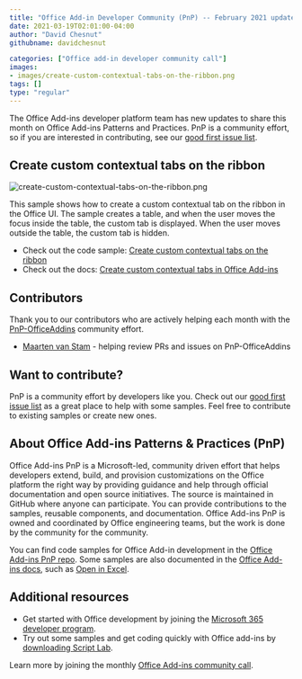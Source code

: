 ```yaml
---
title: "Office Add-in Developer Community (PnP) -- February 2021 update"
date: 2021-03-19T02:01:00-04:00
author: "David Chesnut"
githubname: davidchesnut

categories: ["Office add-in developer community call"]
images:
- images/create-custom-contextual-tabs-on-the-ribbon.png
tags: []
type: "regular"
---
```

The Office Add-ins developer platform team has new updates to share this
month on Office Add-ins Patterns and Practices. PnP is a community
effort, so if you are interested in contributing, see our [good first
issue
list](https://github.com/OfficeDev/PnP-OfficeAddins/issues?q=is%3Aissue+is%3Aopen+label%3A%22good+first+issue%22).

## Create custom contextual tabs on the ribbon

![create-custom-contextual-tabs-on-the-ribbon.png](images/create-custom-contextual-tabs-on-the-ribbon.png)

This sample shows how to create a custom contextual tab on the ribbon in
the Office UI. The sample creates a table, and when the user moves the
focus inside the table, the custom tab is displayed. When the user moves
outside the table, the custom tab is hidden.

-   Check out the code sample: [Create custom contextual tabs on the
    ribbon](https://github.com/OfficeDev/PnP-OfficeAddins/tree/master/Samples/office-contextual-tabs)
-   Check out the docs: [Create custom contextual tabs in Office
    Add-ins](https://docs.microsoft.com/office/dev/add-ins/design/contextual-tabs)

## Contributors

Thank you to our contributors who are actively helping each month with
the [PnP-OfficeAddins](https://github.com/OfficeDev/PnP-OfficeAddins)
community effort.

-   [Maarten van
    Stam](https://mvp.microsoft.com/PublicProfile/33535) - helping
    review PRs and issues on PnP-OfficeAddins

## Want to contribute?

PnP is a community effort by developers like you. Check out our [good
first issue
list](https://github.com/OfficeDev/PnP-OfficeAddins/issues?q=is%3Aissue+is%3Aopen+label%3A%22good+first+issue%22)
as a great place to help with some samples. Feel free to contribute to
existing samples or create new ones.

## About Office Add-ins Patterns & Practices (PnP)

Office Add-ins PnP is a Microsoft-led, community driven effort that
helps developers extend, build, and provision customizations on the
Office platform the right way by providing guidance and help through
official documentation and open source initiatives. The source is
maintained in GitHub where anyone can participate. You can provide
contributions to the samples, reusable components, and documentation.
Office Add-ins PnP is owned and coordinated by Office engineering teams,
but the work is done by the community for the community.

You can find code samples for Office Add-in development in the [Office
Add-ins PnP repo](https://github.com/OfficeDev/PnP-OfficeAddins). Some
samples are also documented in the [Office Add-ins
docs](https://docs.microsoft.com/office/dev/add-ins/), such as [Open in
Excel](https://docs.microsoft.com/office/dev/add-ins/excel/pnp-open-in-excel).

## Additional resources

-   Get started with Office development by joining the [Microsoft 365
    developer
    program](https://developer.microsoft.com/office/dev-program).
-   Try out some samples and get coding quickly with Office add-ins by
    [downloading Script
    Lab](https://www.microsoft.com/garage/profiles/script-lab/).

Learn more by joining the monthly [Office Add-ins community
call](https://aka.ms/officeaddinscommunitycall).
